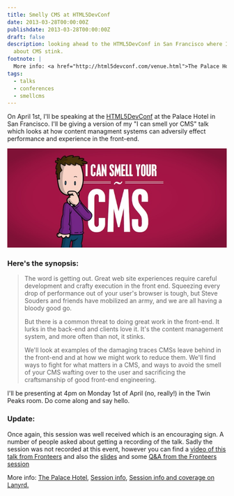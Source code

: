 ```yaml
---
title: Smelly CMS at HTML5DevConf
date: 2013-03-28T00:00:00Z
publishdate: 2013-03-28T00:00:00Z
draft: false
description: looking ahead to the HTML5DevConf in San Francisco where I'll be talking
  about CMS stink.
footnote: |
  More info: <a href="http://html5devconf.com/venue.html">The Palace Hotel</a>, <a href="http://html5devconf.com/sessions.html#p_hawksworth">Session info</a>, <a href="http://lanyrd.com/2013/html5devconf-spring/scfqcr/">Session info and coverage on Lanyrd.</a>
tags:
  - talks
  - conferences
  - smellcms
---
```


On April 1st, I'll be speaking at the <a href="http://html5devconf.com">HTML5DevConf</a> at the Palace Hotel in San Francisco. I'll be giving a version of my "I can smell yor CMS" talk which looks at how content managment systems can adversily effect performance and experience in the front-end.

<!--more-->
<img src="/images/i-can-smell-your-cms.jpg" alt="">

<h3>Here's the synopsis:</h3>
<blockquote>
<p>
    The word is getting out. Great web site experiences require careful development and crafty execution in the front end. Squeezing every drop of performance out of your user's browser is tough, but Steve Souders and friends have mobilized an army, and we are all having a bloody good go.
</p>
<p>
    But there is a common threat to doing great work in the front-end. It lurks in the back-end and clients love it. It's the content management system, and more often than not, it stinks.
</p>
    We'll look at examples of the damaging traces CMSs leave behind in the front-end and at how we might work to reduce them. We'll find ways to fight for what matters in a CMS, and ways to avoid the smell of your CMS wafting over to the user and sacrificing the craftsmanship of good front-end engineering.
</p>
</blockquote>

<p>
    I'll be presenting at 4pm on Monday 1st of April (no, really!) in the Twin Peaks room. Do come along and say hello.
</p>


<h3>Update:</h3>
<p>
    Once again, this session was well received which is an encouraging sign. A number of people asked about getting a recording of the talk. Sadly the session was not recorded at this event, however you can find a <a href="http://vimeo.com/53317254">video of this talk from Fronteers</a> and also the <a href="https://speakerdeck.com/u/philhawksworth/p/i-can-smell-your-cms">slides</a> and some <a href="/blog/i-can-smell-your-cms-a-talk-at-fronteers/">Q&A from the Fronteers session</a>
</p>    More info: <a href="http://html5devconf.com/venue.html">The Palace Hotel</a>, <a href="http://html5devconf.com/sessions.html#p_hawksworth">Session info</a>, <a href="http://lanyrd.com/2013/html5devconf-spring/scfqcr/">Session info and coverage on Lanyrd.</a>
